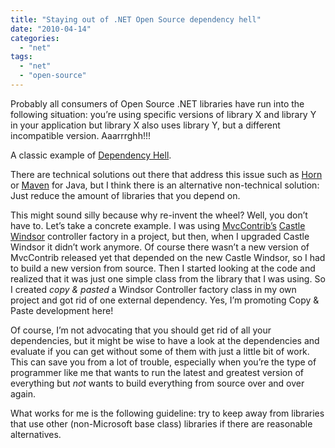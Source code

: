 ```yaml
---
title: "Staying out of .NET Open Source dependency hell"
date: "2010-04-14"
categories: 
  - "net"
tags: 
  - "net"
  - "open-source"
---
```


Probably all consumers of Open Source .NET libraries have run into the following situation: you’re using specific versions of library X and library Y in your application but library X also uses library Y, but a different incompatible version. Aaarrrghh!!!

A classic example of [Dependency Hell](http://en.wikipedia.org/wiki/Dependency_hell).

There are technical solutions out there that address this issue such as [Horn](http://hornget.net) or [Maven](http://maven.apache.org/) for Java, but I think there is an alternative non-technical solution: Just reduce the amount of libraries that you depend on.

This might sound silly because why re-invent the wheel? Well, you don’t have to. Let’s take a concrete example. I was using [MvcContrib’s](http://mvccontrib.codeplex.com) [Castle Windsor](http://www.castleproject.org/container/) controller factory in a project, but then, when I upgraded Castle Windsor it didn’t work anymore. Of course there wasn’t a new version of MvcContrib released yet that depended on the new Castle Windsor, so I had to build a new version from source. Then I started looking at the code and realized that it was just one simple class from the library that I was using. So I created _copy & pasted_ a Windsor Controller factory class in my own project and got rid of one external dependency. Yes, I’m promoting Copy & Paste development here!

Of course, I’m not advocating that you should get rid of all your dependencies, but it might be wise to have a look at the dependencies and evaluate if you can get without some of them with just a little bit of work. This can save you from a lot of trouble, especially when you’re the type of programmer like me that wants to run the latest and greatest version of everything but _not_ wants to build everything from source over and over again.

What works for me is the following guideline: try to keep away from libraries that use other (non-Microsoft base class) libraries if there are reasonable alternatives.
